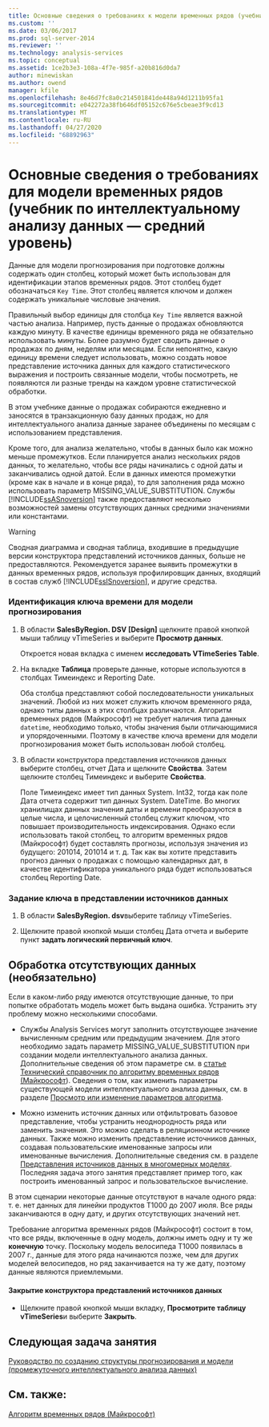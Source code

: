 ```yaml
---
title: Основные сведения о требованиях к модели временных рядов (учебник по интеллектуальному анализу данных — средний уровень) | Документация Майкрософт
ms.custom: ''
ms.date: 03/06/2017
ms.prod: sql-server-2014
ms.reviewer: ''
ms.technology: analysis-services
ms.topic: conceptual
ms.assetid: 1ce2b3e3-108a-4f7e-985f-a20b816d0da7
author: minewiskan
ms.author: owend
manager: kfile
ms.openlocfilehash: 8e46d7fc8a0c214501841de448a94d1211b95fa1
ms.sourcegitcommit: e042272a38fb646df05152c676e5cbeae3f9cd13
ms.translationtype: MT
ms.contentlocale: ru-RU
ms.lasthandoff: 04/27/2020
ms.locfileid: "68892963"
---
```

# <a name="understanding-the-requirements-for-a-time-series-model-intermediate-data-mining-tutorial"></a>Основные сведения о требованиях для модели временных рядов (учебник по интеллектуальному анализу данных — средний уровень)
  Данные для модели прогнозирования при подготовке должны содержать один столбец, который может быть использован для идентификации этапов временных рядов. Этот столбец будет обозначаться `Key Time`. Этот столбец является ключом и должен содержать уникальные числовые значения.  
  
 Правильный выбор единицы для столбца `Key Time` является важной частью анализа. Например, пусть данные о продажах обновляются каждую минуту. В качестве единицы временного ряда не обязательно использовать минуты. Более разумно будет сводить данные о продажах по дням, неделям или месяцам. Если непонятно, какую единицу времени следует использовать, можно создать новое представление источника данных для каждого статистического выражения и построить связанные модели, чтобы посмотреть, не появляются ли разные тренды на каждом уровне статистической обработки.  
  
 В этом учебнике данные о продажах собираются ежедневно и заносятся в транзакционную базу данных продаж, но для интеллектуального анализа данные заранее объединены по месяцам с использованием представления.  
  
 Кроме того, для анализа желательно, чтобы в данных было как можно меньше промежутков. Если планируется анализ нескольких рядов данных, то желательно, чтобы все ряды начинались с одной даты и заканчивались одной датой. Если в данных имеются промежутки (кроме как в начале и в конце ряда), то для заполнения ряда можно использовать параметр MISSING_VALUE_SUBSTITUTION. Службы [!INCLUDE[ssASnoversion](../includes/ssasnoversion-md.md)] также предоставляют несколько возможностей замены отсутствующих данных средними значениями или константами.  
  
> [!WARNING]  
>  Сводная диаграмма и сводная таблица, входившие в предыдущие версии конструктора представлений источников данных, больше не предоставляются. Рекомендуется заранее выявить промежутки в данных временных рядов, используя профилировщик данных, входящий в состав служб [!INCLUDE[ssISnoversion](../includes/ssisnoversion-md.md)], и другие средства.  
  
### <a name="to-identify-the-time-key-for-the-forecasting-model"></a>Идентификация ключа времени для модели прогнозирования  
  
1.  В области **SalesByRegion. DSV [Design]** щелкните правой кнопкой мыши таблицу vTimeSeries и выберите **Просмотр данных**.  
  
     Откроется новая вкладка с именем **исследовать VTimeSeries Table**.  
  
2.  На вкладке **Таблица** проверьте данные, которые используются в столбцах Тимеиндекс и Reporting Date.  
  
     Оба столбца представляют собой последовательности уникальных значений. Любой из них может служить ключом временного ряда, однако типы данных в этих столбцах различаются. Алгоритм временных рядов (Майкрософт) не требует наличия типа данных `datetime`, необходимо только, чтобы значения были отличающимися и упорядоченными. Поэтому в качестве ключа времени для модели прогнозирования может быть использован любой столбец.  
  
3.  В области конструктора представления источников данных выберите столбец, отчет Дата и щелкните **Свойства**. Затем щелкните столбец Тимеиндекс и выберите **Свойства**.  
  
     Поле Тимеиндекс имеет тип данных System. Int32, тогда как поле Дата отчета содержит тип данных System. DateTime. Во многих хранилищах данных значения даты и времени преобразуются в целые числа, и целочисленный столбец служит ключом, что повышает производительность индексирования. Однако если использовать такой столбец, то алгоритм временных рядов (Майкрософт) будет составлять прогнозы, используя значения из будущего: 201014, 201014 и т. д. Так как вы хотите представить прогноз данных о продажах с помощью календарных дат, в качестве идентификатора уникального ряда будет использоваться столбец Reporting Date.  
  
### <a name="to-set-the-key-in-the-data-source-view"></a>Задание ключа в представлении источников данных  
  
1.  В области **SalesByRegion. dsv**выберите таблицу vTimeSeries.  
  
2.  Щелкните правой кнопкой мыши столбец Дата отчета и выберите пункт **задать логический первичный ключ**.  
  
## <a name="handling-missing-data-optional"></a>Обработка отсутствующих данных (необязательно)  
 Если в каком-либо ряду имеются отсутствующие данные, то при попытке обработать модель может быть выдана ошибка. Устранить эту проблему можно несколькими способами.  
  
-   Службы Analysis Services могут заполнить отсутствующее значение вычисленным средним или предыдущим значением. Для этого необходимо задать параметр MISSING_VALUE_SUBSTITUTION при создании модели интеллектуального анализа данных. Дополнительные сведения об этом параметре см. в [статье Технический справочник по алгоритму временных рядов (Майкрософт](../../2014/analysis-services/data-mining/microsoft-time-series-algorithm-technical-reference.md)). Сведения о том, как изменить параметры существующей модели интеллектуального анализа данных, см. в разделе [Просмотр или изменение параметров алгоритма](../../2014/analysis-services/data-mining/view-or-change-algorithm-parameters.md).  
  
-   Можно изменить источник данных или отфильтровать базовое представление, чтобы устранить неоднородность ряда или заменить значения. Это можно сделать в реляционном источнике данных. Также можно изменить представление источников данных, создавая пользовательские именованные запросы или именованные вычисления. Дополнительные сведения см. в разделе [Представления источников данных в многомерных моделях](https://docs.microsoft.com/analysis-services/multidimensional-models/data-source-views-in-multidimensional-models). Последняя задача этого занятия представляет пример того, как построить именованный запрос и пользовательское вычисление.  
  
 В этом сценарии некоторые данные отсутствуют в начале одного ряда: т. е. нет данных для линейки продуктов T1000 до 2007 июля. Все ряды заканчиваются в одну дату, и других отсутствующих значений нет.  
  
 Требование алгоритма временных рядов (Майкрософт) состоит в том, что все ряды, включенные в одну модель, должны иметь одну и ту же **конечную** точку. Поскольку модель велосипеда T1000 появилась в 2007 г., данные для этого ряда начинаются позже, чем для других моделей велосипедов, но ряд заканчивается на ту же дату, поэтому данные являются приемлемыми.  
  
#### <a name="to-close-the-data-source-view-designer"></a>Закрытие конструктора представлений источников данных  
  
-   Щелкните правой кнопкой мыши вкладку, **Просмотрите таблицу vTimeSeries**и выберите **Закрыть**.  
  
## <a name="next-task-in-lesson"></a>Следующая задача занятия  
 [Руководство по созданию структуры прогнозирования и модели &#40;промежуточного интеллектуального анализа данных&#41;](../../2014/tutorials/creating-a-forecasting-structure-and-model-intermediate-data-mining-tutorial.md)  
  
## <a name="see-also"></a>См. также:  
 [Алгоритм временных рядов (Майкрософт)](../../2014/analysis-services/data-mining/microsoft-time-series-algorithm.md)  
  
  
